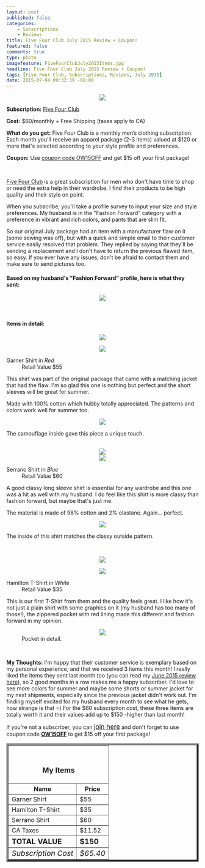 ```yaml
---
layout: post
published: false
categories: 
    - Subscriptions
    - Reviews
title: Five Four Club July 2015 Review + Coupon!
featured: false
comments: true
type: photo
imagefeature: FiveFourClubJuly2015Items.jpg
headline: Five Four Club July 2015 Review + Coupon!
tags: [Five Four Club, Subscriptions, Reviews, July 2015]
date: 2015-07-04 09:32:39 -08:00
---
```


<center><img src='/images/FiveFourClubJuly2015Package.jpg'></center>
<p><b>Subscription:</b> <a href="http://fivefourclub.7eer.net/c/164125/122548/2570" target="_blank">Five Four Club</a></p>
<p><b>Cost:</b> $60/monthly + Free Shipping (taxes apply to CA)</p>
<p><b>What do you get:</b> Five Four Club is a monthly men’s clothing subscription. Each month you'll receive an apparel package (2-3 items) valued at $120 or more that's selected according to your style profile and preferences.</p>
<p><b>Coupon:</b> Use <a href="http://fivefourclub.7eer.net/c/164125/122548/2570" target="_blank">coupon code OW15OFF</a> and get $15 off your first package!</p>
<br>

<p><a href="http://fivefourclub.7eer.net/c/164125/122548/2570" target="_blank">Five Four Club</a> is a great subscription for men who don't have time to shop or need the extra help in their wardrobe. I find their products to be high quality and their style on point.</p>

<p>When you subscribe, you'll take a profile survey to input your size and style preferences. My husband is in the "Fashion Forward" category with a preference in vibrant and rich colors, and pants that are slim fit.</p>

<p>So our original July package had an item with a manufacturer flaw on it (some sewing was off), but with a quick and simple email to their customer service easily resolved that problem. They replied by saying that they'll be sending a replacement and I don't have to return the previous flawed item, so easy. If you ever have any issues, don't be afraid to contact them and make sure to send pictures too.</p>

<H4>Based on my husband's "Fashion Forward" profile, here is what they sent:</H4>
<p><center><img src='/images/FiveFourClubJuly2015Items.jpg'></center></p>
<br>

<H4>Items in detail:</H4>
<p><center><img src='/images/FiveFourClubJuly2015Shirt1.jpg'></center></p>
<center><img src='/images/FiveFourClubJuly2015Shirt1.jpg'></center>
<DL>
<DT>Garner Shirt in <i>Red</i></DT>
<DD>Retail Value $55</DD>
</DL>

<p>This shirt was part of the original package that came with a matching jacket that had the flaw. I'm so glad this one is nothing but perfect and the short sleeves will be great for summer.</p>
<p>Made with 100% cotton which hubby totally appreciated. The patterns and colors work well for summer too.</p>

<center><img src='/images/FiveFourClubJuly2015Shirt1b.jpg'></center>
<p>The camouflage inside gave this piece a unique touch.</p>
<br>

<center><img src='/images/FiveFourClubJuly2015Shirt2.jpg'></center>
<center><img src='/images/FiveFourClubJuly2015Shirt2Spread.jpg'></center>
<DL>
<DT>Serrano Shirt in <i>Blue</i></DT>
<DD>Retail Value $60</DD>
</DL>

<p>A good classy long sleeve shirt is essential for any wardrobe and this one was a hit as well with my husband. I do feel like this shirt is more classy than fashion forward, but maybe that's just me.</p> 
<p>The material is made of 98% cotton and 2% elastane. Again... perfect.</p>

<center><img src='/images/FiveFourClubJuly2015Shirt2Inside.jpg'></center>
<p>The inside of this shirt matches the classy outside pattern.</p>
<br>

<p><center><img src='/images/FiveFourClubJuly2015Tshirt1.jpg'></center></p>
<center><img src='/images/FiveFourClubJuly2015Tshirt.jpg'></center>
<DL>
<DT>Hamilton T-Shirt in <i>White</i></DT>
<DD>Retail Value $35</DD>
</DL>

<p>This is our first T-Shirt from them and the quality feels great. I like how it's not just a plain shirt with some graphics on it (my husband has too many of those!), the zippered pocket with red lining made this different and fashion forward in my opinion.</p>
<figure>
      <center><img src='/images/FiveFourClubJuly2015Tshirtpocket.jpg'></center>
      <figcaption>Pocket in detail.</figcaption>
</figure>
<br>

<p><i class="icon-exclamation-sign"></i><b> My Thoughts:</b> I'm happy that their customer service is exemplary based on my personal experience, and that we received 3 items this month! I really liked the items they sent last month too (you can read my <a href="http://whatsupmailbox.com/subscriptions/reviews/Five-Four-Club-June-2015-Review/" target="_blank">June 2015 review here</a>), so 2 good months in a row makes me a happy subscriber. I'd love to see more colors for summer and maybe some shorts or summer jacket for my next shipments, especially since the previous jacket didn't work out. I'm finding myself excited for my husband every month to see what he gets, how strange is that =) For the $60 subscription cost, these three items are totally worth it and their values add up to $150 -higher than last month!</p>

<p>If you're not a subscriber, you can <a href="http://fivefourclub.7eer.net/c/164125/122548/2570" target="_blank"><big>join here</big></a> and don't forget to use coupon code <a href="http://fivefourclub.7eer.net/c/164125/122548/2570" target="_blank"><b>OW15OFF</b></a> to get $15 off your first package!</p>

<TABLE  BORDER="5">
   <TR>
      <TH COLSPAN="2">
         <H3><BR><center>My Items</center></H3>
      </TH>
   </TR>
      <TH>Name</TH>
      <TH>Price</TH>
  <TR>
      <TD>Garner Shirt</TD>
      <TD>$55</TD>
   </TR>
   <TR>
      <TD>Hamilton T-Shirt</TD>
      <TD>$35</TD>
   </TR>
   <TR>
      <TD>Serrano Shirt</TD>
      <TD>$60</TD>
   </TR>
   <TR>
      <TD>CA Taxes</TD>
      <TD>$11.52</TD>
   </TR>
   <TR>
      <TD><b><big>TOTAL VALUE</big></b></TD>
      <TD><b><big>$150</big></b></TD>
   </TR>
   <TR>
      <TD><i><big>Subscription Cost</big></i></TD>
      <TD><i><big>$65.40</big></i></TD>
   </TR>
</TABLE>
